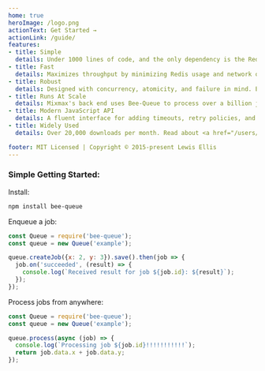 ```yaml
---
home: true
heroImage: /logo.png
actionText: Get Started →
actionLink: /guide/
features:
- title: Simple
  details: Under 1000 lines of code, and the only dependency is the Redis client.
- title: Fast
  details: Maximizes throughput by minimizing Redis usage and network overhead. Leads performance benchmarks.
- title: Robust
  details: Designed with concurrency, atomicity, and failure in mind. Each line of code has two lines of tests.
- title: Runs At Scale
  details: Mixmax's back end uses Bee-Queue to process over a billion jobs every week. Read their <a href="https://mixmax.com/blog/bee-queue-v1-node-redis-queue" target="_blank" rel="noopener">blog post.</a>
- title: Modern JavaScript API
  details: A fluent interface for adding timeouts, retry policies, and delayed execution. Works great with async/await.
- title: Widely Used
  details: Over 20,000 downloads per month. Read about <a href="/users/">who's using Bee-Queue</a>.

footer: MIT Licensed | Copyright © 2015-present Lewis Ellis
---
```


### Simple Getting Started:

Install:
```bash
npm install bee-queue 
```

Enqueue a job:
```javascript
const Queue = require('bee-queue');
const queue = new Queue('example');

queue.createJob({x: 2, y: 3}).save().then(job => {
  job.on('succeeded', (result) => {
    console.log(`Received result for job ${job.id}: ${result}`);
  });
});
```

Process jobs from anywhere:
```javascript
const Queue = require('bee-queue');
const queue = new Queue('example');

queue.process(async (job) => {
  console.log(`Processing job ${job.id}!!!!!!!!!!!`);
  return job.data.x + job.data.y;
});
```
